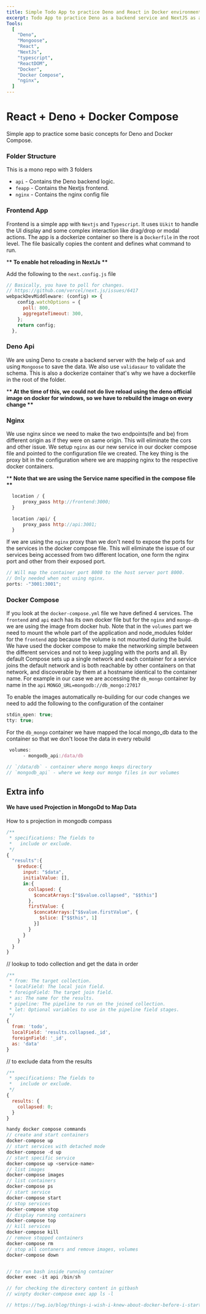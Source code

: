 ```yaml
---
title: Simple Todo App to practice Deno and React in Docker environment.
excerpt: Todo App to practice Deno as a backend service and NextJS as a frontend framework along with Docker compose to handle the interaction between container.
Tools:
  [
    "Deno",
    "Mongoose",
    "React",
    "NextJs",
    "typescript",
    "ReactDOM",
    "Docker",
    "Docker Compose",
    "nginx",
  ]
---
```


# React + Deno + Docker Compose

Simple app to practice some basic concepts for Deno and Docker Compose.

### Folder Structure

This is a mono repo with 3 folders

- `api` - Contains the Deno backend logic.
- `feapp` - Contains the Nextjs frontend.
- `nginx` - Contains the nginx config file

### Frontend App

Frontend is a simple app with `Nextjs` and `Typescript`. It uses `Uikit` to handle the UI display and some complex interaction like drag/drop or modal actions.
The app is a dockerize container so there is a `Dockerfile` in the root level. The file basically copies the content and defines what command to run.

\***\* To enable hot reloading in NextJs \*\***

Add the following to the `next.config.js` file

```js
// Basically, you have to poll for changes.
// https://github.com/vercel/next.js/issues/6417
webpackDevMiddleware: (config) => {
    config.watchOptions = {
      poll: 800,
      aggregateTimeout: 300,
    };
    return config;
  },
```

### Deno Api

We are using Deno to create a backend server with the help of `oak` and using `Mongoose` to save the data. We also use `validasaur` to validate the schema.
This is also a dockerize container that's why we have a dockerfile in the root of the folder.

\***\* At the time of this, we could not do live reload using the deno official image on docker for windows, so we have to rebuild the image on every change \*\***

### Nginx

We use nginx since we need to make the two endpoints(fe and be) from different origin as if they were on same origin. This will eliminate the cors and other issue.
We setup `nginx` as our new service in our docker compose file and pointed to the configuration file we created. The key thing is the proxy bit in the configuration where we are mapping nginx to the respective docker containers.

\***\* Note that we are using the Service name specified in the compose file \*\***

```js
  location / {
      proxy_pass http://frontend:3000;
  }

  location /api/ {
      proxy_pass http://api:3001;
  }
```

If we are using the `nginx` proxy than we don't need to expose the ports for the services in the docker compose file. This will eliminate the issue of our services being accessed from two different location, one form the nginx port and other from their exposed port.

```js
// Will map the container port 8000 to the host server port 8000.
// Only needed when not using nginx.
ports: -"3001:3001";
```

### Docker Compose

If you look at the `docker-compose.yml` file we have defined 4 services. The `frontend` and `api` each has its own docker file but for the `nginx` and `mongo-db` we are using the image from docker hub. Note that in the `volumes` part we need to mount the whole part of the application and node_modules folder for the `frontend` app because the volume is not mounted during the build.
We have used the docker compose to make the networking simple between the different services and not to keep juggling with the ports and all. By default Compose sets up a single network and each container for a service joins the default network and is both reachable by other containers on that network, and discoverable by them at a hostname identical to the container name.
For example in our case we are accessing the `db_mongo` container by name in the `api`
`MONGO_URL=mongodb://db_mongo:27017`

To enable the images automatically re-building for our code changes we need to add the following to the configuration of the container

```js
stdin_open: true;
tty: true;
```

For the `db_mongo` container we have mapped the local mongo_db data to the container so that we don't loose the data in every rebuild

```js
 volumes:
      - mongodb_api:/data/db

// `/data/db` - container where mongo keeps directory
// `mongodb_api` - where we keep our mongo files in our volumes

```

## Extra info

#### We have used Projection in MongoDd to Map Data

How to s
projection in mongodb compass

```js
/**
 * specifications: The fields to
 *   include or exclude.
 */
{
  "results":{
    $reduce:{
      input: "$data",
      initialValue: [],
      in:{
        collapsed: {
          $concatArrays:["$$value.collapsed", "$$this"]
        },
        firstValue: {
          $concatArrays:["$$value.firstValue", {
            $slice: ["$$this", 1]
          }]
        }
      }
    }
  }
}
```

// lookup to todo collection and get the data in order

```js
/**
 * from: The target collection.
 * localField: The local join field.
 * foreignField: The target join field.
 * as: The name for the results.
 * pipeline: The pipeline to run on the joined collection.
 * let: Optional variables to use in the pipeline field stages.
 */
{
  from: 'todo',
  localField: 'results.collapsed._id',
  foreignField: '_id',
  as: 'data'
}
```

// to exclude data from the results

```js
/**
 * specifications: The fields to
 *   include or exclude.
 */
{
  results: {
    collapsed: 0;
  }
}
```

```js
handy docker compose commands
// create and start containers
docker-compose up
// start services with detached mode
docker-compose -d up
// start specific service
docker-compose up <service-name>
// list images
docker-compose images
// list containers
docker-compose ps
// start service
docker-compose start
// stop services
docker-compose stop
// display running containers
docker-compose top
// kill services
docker-compose kill
// remove stopped containers
docker-compose rm
// stop all contaners and remove images, volumes
docker-compose down


// to run bash inside running container
docker exec -it api /bin/sh

// for checking the directory content in gitbash
// winpty docker-compose exec app ls -l

// https://twg.io/blog/things-i-wish-i-knew-about-docker-before-i-started-using-it/
```
